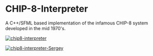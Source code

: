 # CHIP-8-Interpreter
A C++/SFML based implementation of the infamous CHIP-8 system developed in the mid 1970's.


<a href="https://ibb.co/0VBRZ6h"><img src="https://i.ibb.co/tPZTcv8/chip8-interpreter.png" alt="chip8-interpreter" border="0"></a>

<a href="https://ibb.co/ySnzZng"><img src="https://i.ibb.co/WtWrMWB/chip8-interpreter-Sergey.png" alt="chip8-interpreter-Sergey" border="0"></a>
